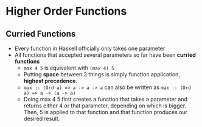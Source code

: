 # Higher Order Functions

## Curried Functions

* Every function in Haskell officially only takes one parameter
* All functions that accepted several parameters so far have been **curried functions**
    * `max 4 5` is equivalent with `(max 4) 5`
    * Putting **space** between 2 things is simply function application, **highest precedence**.
    * `max :: (Ord a) => a -> a -> a` can also be written as `max :: (Ord a) => a -> (a -> a)`
    * Doing max 4 5 first creates a function that takes a parameter and returns either 4 or that parameter, depending on which is bigger. Then, 5 is applied to that function and that function produces our desired result.